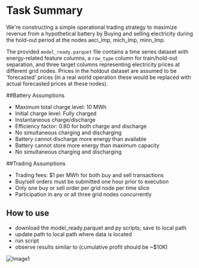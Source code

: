 # Task Summary

We're constructing a simple operational trading strategy to maximize revenue from a hypothetical battery by Buying and selling electricity during the hold-out period at the nodes aeci_lmp, mich_lmp, minn_lmp.

The provided `model_ready.parquet` file contains a time series dataset with energy-related feature columns, a `row_type` column for train/hold-out separation, and three target columns representing electricity prices at different grid nodes.  Prices in the holdout dataset are assumed to be 'forecasted' prices (in a real world operation these would be replaced with actual forecasted prices at these nodes).

##Battery Assumptions

- Maximum total charge level: 10 MWh
- Initial charge level: Fully charged
- Instantaneous charge/discharge
- Efficiency factor: 0.80 for both charge and discharge
- No simultaneous charging and discharging
- Battery cannot discharge more energy than available
- Battery cannot store more energy than maximum capacity
- No simultaneous charging and discharging

##Trading Assumptions

- Trading fees: $1 per MWh for both buy and sell transactions
- Buy/sell orders must be submitted one hour prior to execution
- Only one buy or sell order per grid node per time slice
- Participation in any or all three grid nodes concurrently

## How to use
- download the model_ready.parquet and py scripts; save to local path
- update path to local path where data is located
- run script
- observe results similar to (cumulative profit should be ~$10K)

![Image1](https://github.com/romilan24/Multi-Battery-Storage-Optimization/blob/main/Buy_Sell_Cumulative_Profit.png)
